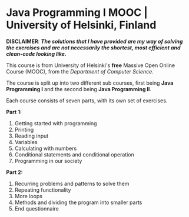 # **Java Programming I MOOC | University of Helsinki, Finland**

**DISCLAIMER**: **_The solutions that I have provided are my way of solving the exercises and are not necessarily the shortest, most efficient and clean-code looking like._**

This course is from University of Helsinki's **free** Massive Open Online Course (MOOC), from the _Department of Computer Science_.

The course is split up into two different sub courses, first being **Java Programming I** and the second being **Java Programming II**.

Each course consists of seven parts, with its own set of exercises.

**Part 1:**
1. Getting started with programming
2. Printing
3. Reading input
4. Variables
5. Calculating with numbers
6. Conditional statements and conditional operation
7. Programming in our society

**Part 2:**
1. Recurring problems and patterns to solve them
2. Repeating functionality
3. More loops
4. Methods and dividing the program into smaller parts
5. End questionnaire
